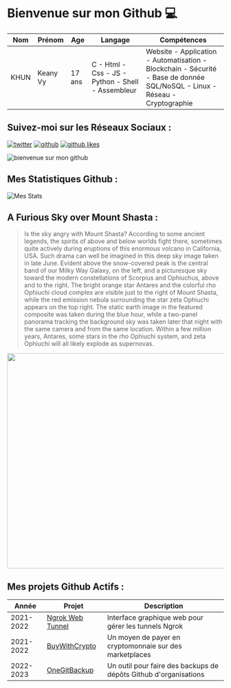 # Bienvenue sur mon Github 💻
| Nom | Prénom | Age | Langage | Compétences |
|---  |---     |---  |---      |---
| KHUN | Keany Vy | 17 ans | C - Html - Css - JS - Python - Shell - Assembleur | Website - Application - Automatisation - Blockchain - Sécurité - Base de donnée SQL/NoSQL - Linux - Réseau - Cryptographie |

## Suivez-moi sur les Réseaux Sociaux :
[![twitter](https://img.shields.io/twitter/follow/thisiskeanyvy?style=social)](https://twitter.com/thisiskeanyvy)
[![github](https://img.shields.io/github/followers/thisiskeanyvy?style=social)](https://github.com/thisiskeanyvy?tab=followers)
[![github likes](https://img.shields.io/github/stars/thisiskeanyvy?style=social)](https://github.com/thisiskeanyvy)

![bienvenue sur mon github](https://thisiskeanyvy-hosting.pages.dev/banner.gif)

## Mes Statistiques Github :
![Mes Stats](https://github-readme-stats.vercel.app/api?username=thisiskeanyvy&show_icons=true&theme=radical)

## A Furious Sky over Mount Shasta :

> Is the sky angry with Mount Shasta? According to some ancient legends, the spirits of above and below worlds fight there, sometimes quite actively during eruptions of this enormous volcano in California, USA.  Such drama can well be imagined in this deep sky image taken in late June. Evident above the snow-covered peak is the central band of our Milky Way Galaxy, on the left, and a picturesque sky toward the modern constellations of Scorpius and Ophiuchus, above and to the right.  The bright orange star Antares and the colorful rho Ophiuchi cloud complex are visible just to the right of Mount Shasta, while the red emission nebula surrounding the star zeta Ophiuchi appears on the top right.  The static earth image in the featured composite was taken during the blue hour, while a two-panel panorama tracking the background sky was taken later that night with the same camera and from the same location. Within a few million years, Antares, some stars in the rho Ophiuchi system, and zeta Ophiuchi will all likely explode as supernovas.

<img src='https://apod.nasa.gov/apod/image/2209/ShastaSky_Rohner_960.jpg' width="800" height="500"/>

## Mes projets Github Actifs :
| Année | Projet | Description |
|---   |---     |---          |
| 2021-2022 | [Ngrok Web Tunnel](https://github.com/thisiskeanyvy/ngrok-web-manager) | Interface graphique web pour gérer les tunnels Ngrok |
| 2021-2022 | [BuyWithCrypto](https://github.com/BuyWithCrypto) | Un moyen de payer en cryptomonnaie sur des marketplaces |
| 2022-2023 | [OneGitBackup](https://github.com/BuyWithCrypto/OneGitBackup) | Un outil pour faire des backups de dépôts Github d'organisations |